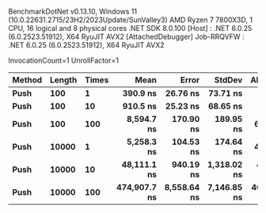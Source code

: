 
BenchmarkDotNet v0.13.10, Windows 11 (10.0.22631.2715/23H2/2023Update/SunValley3)
AMD Ryzen 7 7800X3D, 1 CPU, 16 logical and 8 physical cores
.NET SDK 8.0.100
  [Host]     : .NET 6.0.25 (6.0.2523.51912), X64 RyuJIT AVX2 [AttachedDebugger]
  Job-RRQVFW : .NET 6.0.25 (6.0.2523.51912), X64 RyuJIT AVX2

InvocationCount=1  UnrollFactor=1  

 Method | Length | Times | Mean         | Error       | StdDev      | Allocated |
------- |------- |------ |-------------:|------------:|------------:|----------:|
 **Push**   | **100**    | **1**     |     **390.9 ns** |    **26.76 ns** |    **73.71 ns** |     **976 B** |
 **Push**   | **100**    | **10**    |     **910.5 ns** |    **25.23 ns** |    **68.65 ns** |    **5024 B** |
 **Push**   | **100**    | **100**   |   **8,594.7 ns** |   **170.90 ns** |   **189.95 ns** |   **63344 B** |
 **Push**   | **10000**  | **1**     |   **5,258.3 ns** |   **104.53 ns** |   **174.64 ns** |   **40528 B** |
 **Push**   | **10000**  | **10**    |  **48,111.1 ns** |   **940.19 ns** | **1,318.02 ns** |  **400976 B** |
 **Push**   | **10000**  | **100**   | **474,907.7 ns** | **8,558.64 ns** | **7,146.85 ns** | **4023344 B** |
